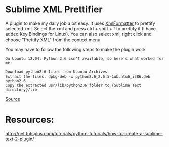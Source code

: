 Sublime XML Prettifier
=============

A plugin to make my daily job a bit easy. It uses [XmlFormatter](https://pypi.python.org/pypi/XmlFormatter/) to prettify selected xml. Select the xml and press ctrl + shift + f to prettify it (I have added Key Bindings for Linux). You can also select xml, right click and choose "Prettify XML" from the context menu.


You may have to follow the following steps to make the plugin work

    On Ubuntu 12.04, Python 2.6 isn't available, so here's what worked for me:

    Download python2.6 files from Ubuntu Archives
    Extract the files: dpkg-deb -x python2.6_2.6.5-1ubuntu6_i386.deb python2.6
    Copy the extracted usr/lib/python2.6 folder to {Sublime Text directory}/lib


[Source](https://github.com/Kindari/SublimeXdebug)


Resources:
=============

http://net.tutsplus.com/tutorials/python-tutorials/how-to-create-a-sublime-text-2-plugin/

